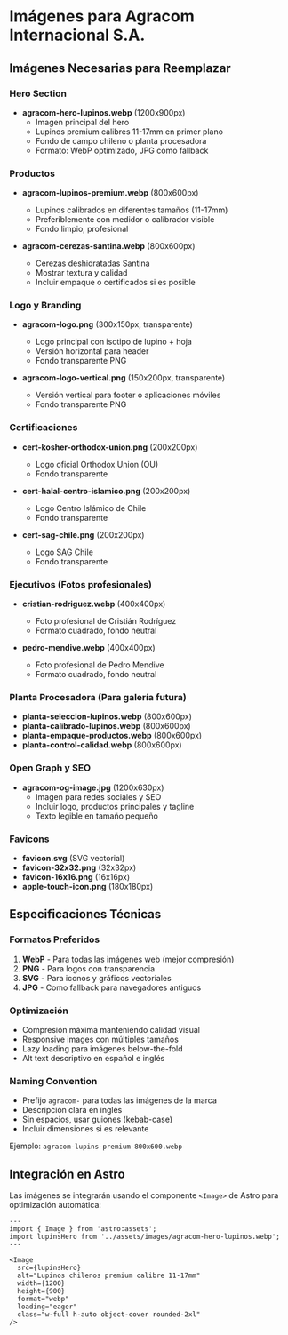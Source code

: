 # Imágenes para Agracom Internacional S.A.

## Imágenes Necesarias para Reemplazar

### Hero Section
- **agracom-hero-lupinos.webp** (1200x900px)
  - Imagen principal del hero
  - Lupinos premium calibres 11-17mm en primer plano
  - Fondo de campo chileno o planta procesadora
  - Formato: WebP optimizado, JPG como fallback

### Productos
- **agracom-lupinos-premium.webp** (800x600px)
  - Lupinos calibrados en diferentes tamaños (11-17mm)
  - Preferiblemente con medidor o calibrador visible
  - Fondo limpio, profesional

- **agracom-cerezas-santina.webp** (800x600px)
  - Cerezas deshidratadas Santina
  - Mostrar textura y calidad
  - Incluir empaque o certificados si es posible

### Logo y Branding
- **agracom-logo.png** (300x150px, transparente)
  - Logo principal con isotipo de lupino + hoja
  - Versión horizontal para header
  - Fondo transparente PNG

- **agracom-logo-vertical.png** (150x200px, transparente)
  - Versión vertical para footer o aplicaciones móviles
  - Fondo transparente PNG

### Certificaciones
- **cert-kosher-orthodox-union.png** (200x200px)
  - Logo oficial Orthodox Union (OU)
  - Fondo transparente

- **cert-halal-centro-islamico.png** (200x200px)
  - Logo Centro Islámico de Chile
  - Fondo transparente

- **cert-sag-chile.png** (200x200px)
  - Logo SAG Chile
  - Fondo transparente

### Ejecutivos (Fotos profesionales)
- **cristian-rodriguez.webp** (400x400px)
  - Foto profesional de Cristián Rodríguez
  - Formato cuadrado, fondo neutral

- **pedro-mendive.webp** (400x400px)
  - Foto profesional de Pedro Mendive
  - Formato cuadrado, fondo neutral

### Planta Procesadora (Para galería futura)
- **planta-seleccion-lupinos.webp** (800x600px)
- **planta-calibrado-lupinos.webp** (800x600px)
- **planta-empaque-productos.webp** (800x600px)
- **planta-control-calidad.webp** (800x600px)

### Open Graph y SEO
- **agracom-og-image.jpg** (1200x630px)
  - Imagen para redes sociales y SEO
  - Incluir logo, productos principales y tagline
  - Texto legible en tamaño pequeño

### Favicons
- **favicon.svg** (SVG vectorial)
- **favicon-32x32.png** (32x32px)
- **favicon-16x16.png** (16x16px)
- **apple-touch-icon.png** (180x180px)

## Especificaciones Técnicas

### Formatos Preferidos
1. **WebP** - Para todas las imágenes web (mejor compresión)
2. **PNG** - Para logos con transparencia
3. **SVG** - Para iconos y gráficos vectoriales
4. **JPG** - Como fallback para navegadores antiguos

### Optimización
- Compresión máxima manteniendo calidad visual
- Responsive images con múltiples tamaños
- Lazy loading para imágenes below-the-fold
- Alt text descriptivo en español e inglés

### Naming Convention
- Prefijo `agracom-` para todas las imágenes de la marca
- Descripción clara en inglés
- Sin espacios, usar guiones (kebab-case)
- Incluir dimensiones si es relevante

Ejemplo: `agracom-lupins-premium-800x600.webp`

## Integración en Astro

Las imágenes se integrarán usando el componente `<Image>` de Astro para optimización automática:

```astro
---
import { Image } from 'astro:assets';
import lupinsHero from '../assets/images/agracom-hero-lupinos.webp';
---

<Image
  src={lupinsHero}
  alt="Lupinos chilenos premium calibre 11-17mm"
  width={1200}
  height={900}
  format="webp"
  loading="eager"
  class="w-full h-auto object-cover rounded-2xl"
/>
```